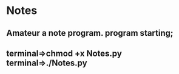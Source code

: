 # Notes
Amateur a note program.
program starting;
-----------------------------
terminal=>chmod +x Notes.py
terminal=>./Notes.py
------------------------------
